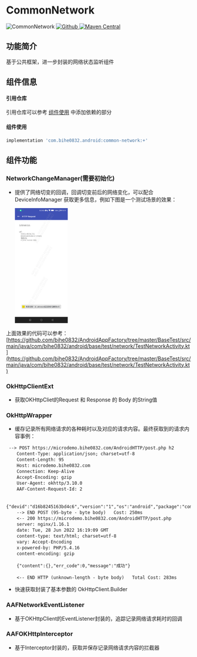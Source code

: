 # CommonNetwork

![CommonNetwork](https://img.shields.io/badge/AndroidAppFactory-CommonNetwork-brightgreen)
[ ![Github](https://img.shields.io/badge/Github-CommonNetwork-brightgreen?style=social) ](https://github.com/bihe0832/AndroidAppFactory/tree/master/CommonNetwork)
[ ![Maven Central](https://img.shields.io/maven-central/v/com.bihe0832.android/common-network) ](https://search.maven.org/artifact/com.bihe0832.android/common-network)

## 功能简介

基于公共框架，进一步封装的网络状态监听组件

## 组件信息

#### 引用仓库

引用仓库可以参考 [组件使用](./../start.md) 中添加依赖的部分

#### 组件使用

```groovy
implementation 'com.bihe0832.android:common-network:+'
```

## 组件功能

### NetworkChangeManager(需要初始化)

- 提供了网络切变的回调，回调切变前后的网络变化，可以配合 DeviceInfoManager 获取更多信息，例如下图是一个测试场景的效果：

    <img src="./common-network.png" width="30%"/>

上面效果的代码可以参考：[https://github.com/bihe0832/AndroidAppFactory/tree/master/BaseTest/src/main/java/com/bihe0832/android/base/test/network/TestNetworkActivity.kt](https://github.com/bihe0832/AndroidAppFactory/tree/master/BaseTest/src/main/java/com/bihe0832/android/base/test/network/TestNetworkActivity.kt)


### OkHttpClientExt

- 获取OKHttpCliet的Request 和 Response 的 Body 的String值

### OkHttpWrapper

- 缓存记录所有网络请求的各种耗时以及对应的请求内容。最终获取到的请求内容事例：

```
 --> POST https://microdemo.bihe0832.com/AndroidHTTP/post.php h2
    Content-Type: application/json; charset=utf-8
    Content-Length: 95
    Host: microdemo.bihe0832.com
    Connection: Keep-Alive
    Accept-Encoding: gzip
    User-Agent: okhttp/3.10.0
    AAF-Content-Request-Id: 2
    
    {"devid":"d16b8245163bd4c6","version":"1","os":"android","package":"com.bihe0832.android.test"}
    --> END POST (95-byte - byte body)   Cost: 250ms
    <-- 200 https://microdemo.bihe0832.com/AndroidHTTP/post.php
    server: nginx/1.16.1
    date: Tue, 28 Jun 2022 16:19:09 GMT
    content-type: text/html; charset=utf-8
    vary: Accept-Encoding
    x-powered-by: PHP/5.4.16
    content-encoding: gzip
    
    {"content":{},"err_code":0,"message":"成功"}
    
    <-- END HTTP (unknown-length - byte body)   Total Cost: 283ms
```

- 快速获取封装了基本参数的 OkHttpClient.Builder 

### AAFNetworkEventListener

- 基于OKHttpClient的EventListener封装的，追踪记录网络请求耗时的回调

### AAFOKHttpInterceptor

- 基于Interceptor封装的，获取并保存记录网络请求内容的拦截器

### 
